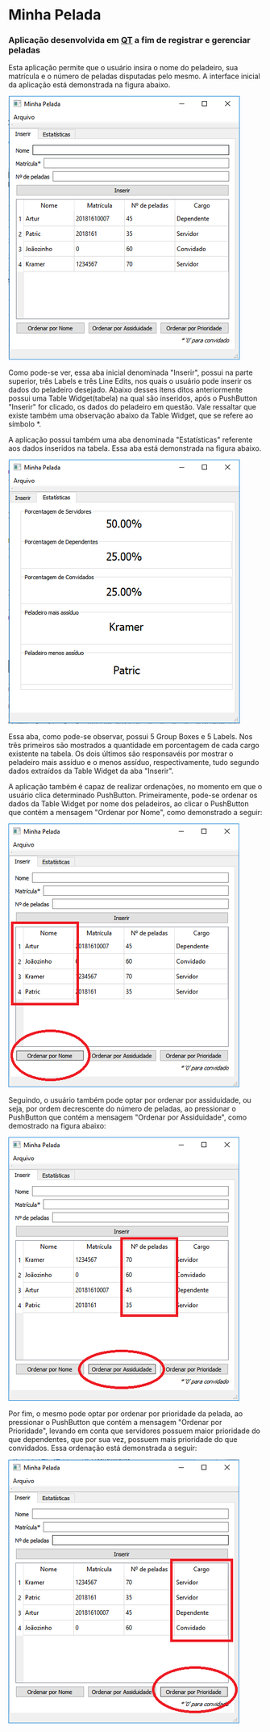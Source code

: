 # Minha Pelada
### Aplicação desenvolvida em [QT](http://www.qt.io) a fim de registrar e gerenciar peladas

Esta aplicação permite que o usuário insira o nome do peladeiro, sua matrícula e o número de peladas disputadas pelo mesmo. A interface inicial da aplicação está demonstrada na figura abaixo.

![](figuras/tela_inicial.png)

Como pode-se ver, essa aba inicial denominada "Inserir", possui na parte superior, três Labels e três Line Edits, nos quais o usuário pode inserir os dados do peladeiro desejado. Abaixo desses itens ditos anteriormente possui uma Table Widget(tabela) na qual são inseridos, após o PushButton "Inserir" for clicado, os dados do peladeiro em questão. Vale ressaltar que existe também uma observação abaixo da Table Widget, que se refere ao símbolo *.  

A aplicação possui também uma aba denominada "Estatísticas" referente aos dados inseridos na tabela. Essa aba está demonstrada na figura abaixo.

![](figuras/estatisticas.png)

Essa aba, como pode-se observar, possui 5 Group Boxes e 5 Labels. Nos três primeiros são mostrados a quantidade em porcentagem de cada cargo existente na tabela. Os dois últimos são responsavéis por mostrar o peladeiro mais assíduo e o menos assíduo, respectivamente, tudo segundo dados extraídos da Table Widget da aba "Inserir".

A aplicação também é capaz de realizar ordenações, no momento em que o usuário clica determinado PushButton. Primeiramente, pode-se ordenar os dados da Table Widget por nome dos peladeiros, ao clicar o PushButton que contém a mensagem "Ordenar por Nome", como demonstrado a seguir:

![](figuras/ordenar_name.png)

Seguindo, o usuário também pode optar por ordenar por assiduidade, ou seja, por ordem decrescente do número de peladas, ao pressionar o PushButton que contém a mensagem "Ordenar por Assiduidade", como demostrado na figura abaixo:

![](figuras/ordenar_ass.png)

Por fim, o mesmo pode optar por ordenar por prioridade da pelada, ao pressionar o PushButton que contém a mensagem "Ordenar por Prioridade", levando em conta que servidores possuem maior prioridade do que dependentes, que por sua vez, possuem mais prioridade do que convidados. Essa ordenação está demonstrada a seguir:

![](figuras/ordenar_prio.png)









